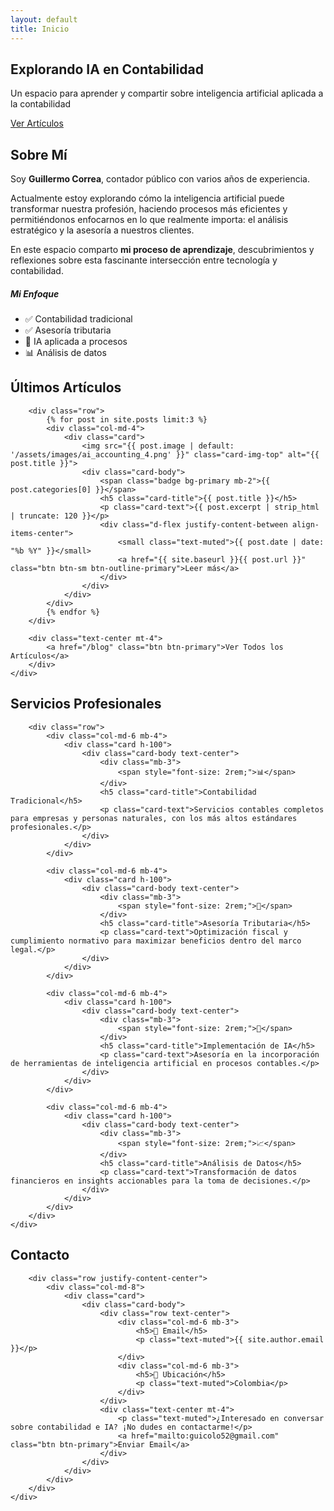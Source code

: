 ```yaml
---
layout: default
title: Inicio
---
```


<!-- Hero Section -->
<section class="hero text-center">
    <div class="container">
        <h1 class="display-5 fw-bold mb-4">Explorando IA en Contabilidad</h1>
        <p class="lead mb-4">Un espacio para aprender y compartir sobre inteligencia artificial aplicada a la contabilidad</p>
        <a href="/blog" class="btn btn-light btn-lg">Ver Artículos</a>
    </div>
</section>

<!-- Sobre Mí Section -->
<section id="sobre-mi" class="section">
    <div class="container">
        <div class="row align-items-center">
            <div class="col-md-8">
                <h2 class="mb-4">Sobre Mí</h2>
                <p class="lead">Soy <strong>Guillermo Correa</strong>, contador público con varios años de experiencia.</p>
                <p>Actualmente estoy explorando cómo la inteligencia artificial puede transformar nuestra profesión, haciendo procesos más eficientes y permitiéndonos enfocarnos en lo que realmente importa: el análisis estratégico y la asesoría a nuestros clientes.</p>
                <p>En este espacio comparto <strong>mi proceso de aprendizaje</strong>, descubrimientos y reflexiones sobre esta fascinante intersección entre tecnología y contabilidad.</p>
            </div>
            <div class="col-md-4 text-center">
                <div class="bg-light p-4 rounded shadow">
                    <h5 class="mb-3">Mi Enfoque</h5>
                    <ul class="list-unstyled text-start">
                        <li class="mb-2">✅ Contabilidad tradicional</li>
                        <li class="mb-2">✅ Asesoría tributaria</li>
                        <li class="mb-2">🚀 IA aplicada a procesos</li>
                        <li class="mb-2">📊 Análisis de datos</li>
                    </ul>
                </div>
            </div>
        </div>
    </div>
</section>

<!-- Blog Preview Section -->
<section class="section section-alt">
    <div class="container">
        <h2 class="text-center mb-5">Últimos Artículos</h2>
        
        <div class="row">
            {% for post in site.posts limit:3 %}
            <div class="col-md-4">
                <div class="card">
                    <img src="{{ post.image | default: '/assets/images/ai_accounting_4.png' }}" class="card-img-top" alt="{{ post.title }}">
                    <div class="card-body">
                        <span class="badge bg-primary mb-2">{{ post.categories[0] }}</span>
                        <h5 class="card-title">{{ post.title }}</h5>
                        <p class="card-text">{{ post.excerpt | strip_html | truncate: 120 }}</p>
                        <div class="d-flex justify-content-between align-items-center">
                            <small class="text-muted">{{ post.date | date: "%b %Y" }}</small>
                            <a href="{{ site.baseurl }}{{ post.url }}" class="btn btn-sm btn-outline-primary">Leer más</a>
                        </div>
                    </div>
                </div>
            </div>
            {% endfor %}
        </div>
        
        <div class="text-center mt-4">
            <a href="/blog" class="btn btn-primary">Ver Todos los Artículos</a>
        </div>
    </div>
</section>

<!-- Servicios Section -->
<section id="servicios" class="section">
    <div class="container">
        <h2 class="text-center mb-5">Servicios Profesionales</h2>
        
        <div class="row">
            <div class="col-md-6 mb-4">
                <div class="card h-100">
                    <div class="card-body text-center">
                        <div class="mb-3">
                            <span style="font-size: 2rem;">📊</span>
                        </div>
                        <h5 class="card-title">Contabilidad Tradicional</h5>
                        <p class="card-text">Servicios contables completos para empresas y personas naturales, con los más altos estándares profesionales.</p>
                    </div>
                </div>
            </div>
            
            <div class="col-md-6 mb-4">
                <div class="card h-100">
                    <div class="card-body text-center">
                        <div class="mb-3">
                            <span style="font-size: 2rem;">💼</span>
                        </div>
                        <h5 class="card-title">Asesoría Tributaria</h5>
                        <p class="card-text">Optimización fiscal y cumplimiento normativo para maximizar beneficios dentro del marco legal.</p>
                    </div>
                </div>
            </div>
            
            <div class="col-md-6 mb-4">
                <div class="card h-100">
                    <div class="card-body text-center">
                        <div class="mb-3">
                            <span style="font-size: 2rem;">🤖</span>
                        </div>
                        <h5 class="card-title">Implementación de IA</h5>
                        <p class="card-text">Asesoría en la incorporación de herramientas de inteligencia artificial en procesos contables.</p>
                    </div>
                </div>
            </div>
            
            <div class="col-md-6 mb-4">
                <div class="card h-100">
                    <div class="card-body text-center">
                        <div class="mb-3">
                            <span style="font-size: 2rem;">📈</span>
                        </div>
                        <h5 class="card-title">Análisis de Datos</h5>
                        <p class="card-text">Transformación de datos financieros en insights accionables para la toma de decisiones.</p>
                    </div>
                </div>
            </div>
        </div>
    </div>
</section>

<!-- Contacto Section -->
<section id="contacto" class="section section-alt">
    <div class="container">
        <h2 class="text-center mb-5">Contacto</h2>
        
        <div class="row justify-content-center">
            <div class="col-md-8">
                <div class="card">
                    <div class="card-body">
                        <div class="row text-center">
                            <div class="col-md-6 mb-3">
                                <h5>📧 Email</h5>
                                <p class="text-muted">{{ site.author.email }}</p>
                            </div>
                            <div class="col-md-6 mb-3">
                                <h5>📍 Ubicación</h5>
                                <p class="text-muted">Colombia</p>
                            </div>
                        </div>
                        <div class="text-center mt-4">
                            <p class="text-muted">¿Interesado en conversar sobre contabilidad e IA? ¡No dudes en contactarme!</p>
                            <a href="mailto:guicolo52@gmail.com" class="btn btn-primary">Enviar Email</a>
                        </div>
                    </div>
                </div>
            </div>
        </div>
    </div>
</section>
